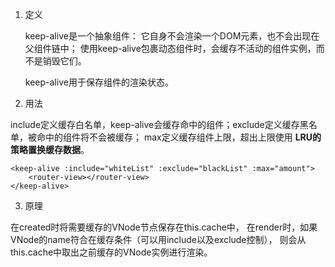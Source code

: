 1. 定义

    keep-alive是一个抽象组件：
    它自身不会渲染一个DOM元素，也不会出现在父组件链中；
    使用keep-alive包裹动态组件时，会缓存不活动的组件实例，而不是销毁它们。

    keep-alive用于保存组件的渲染状态。

2. 用法

include定义缓存白名单，keep-alive会缓存命中的组件；exclude定义缓存黑名单，被命中的组件将不会被缓存；
max定义缓存组件上限，超出上限使用 <strong>LRU的策略置换缓存数据</strong>。

```
<keep-alive :include="whiteList" :exclude="blackList" :max="amount">
    <router-view></router-view>
</keep-alive>
```

3. 原理

在created时将需要缓存的VNode节点保存在this.cache中，
在render时，如果VNode的name符合在缓存条件（可以用include以及exclude控制），
则会从this.cache中取出之前缓存的VNode实例进行渲染。
